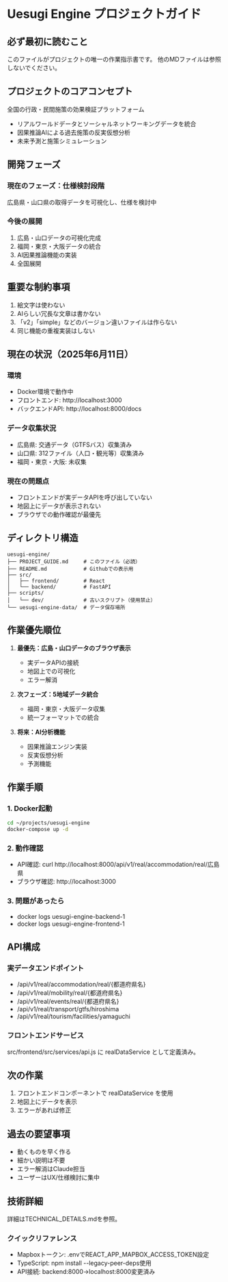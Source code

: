 # Uesugi Engine プロジェクトガイド

## 必ず最初に読むこと

このファイルがプロジェクトの唯一の作業指示書です。
他のMDファイルは参照しないでください。

## プロジェクトのコアコンセプト

全国の行政・民間施策の効果検証プラットフォーム
- リアルワールドデータとソーシャルネットワーキングデータを統合
- 因果推論AIによる過去施策の反実仮想分析
- 未来予測と施策シミュレーション

## 開発フェーズ

### 現在のフェーズ：仕様検討段階
広島県・山口県の取得データを可視化し、仕様を検討中

### 今後の展開
1. 広島・山口データの可視化完成
2. 福岡・東京・大阪データの統合
3. AI因果推論機能の実装
4. 全国展開

## 重要な制約事項

1. 絵文字は使わない
2. AIらしい冗長な文章は書かない
3. 「v2」「simple」などのバージョン違いファイルは作らない
4. 同じ機能の重複実装はしない

## 現在の状況（2025年6月11日）

### 環境
- Docker環境で動作中
- フロントエンド: http://localhost:3000
- バックエンドAPI: http://localhost:8000/docs

### データ収集状況
- 広島県: 交通データ（GTFSバス）収集済み
- 山口県: 312ファイル（人口・観光等）収集済み
- 福岡・東京・大阪: 未収集

### 現在の問題点
- フロントエンドが実データAPIを呼び出していない
- 地図上にデータが表示されない
- ブラウザでの動作確認が最優先

## ディレクトリ構造

```
uesugi-engine/
├── PROJECT_GUIDE.md     # このファイル（必読）
├── README.md            # Githubでの表示用
├── src/
│   ├── frontend/        # React
│   └── backend/         # FastAPI
├── scripts/
│   └── dev/             # 古いスクリプト（使用禁止）
└── uesugi-engine-data/  # データ保存場所
```

## 作業優先順位

1. **最優先：広島・山口データのブラウザ表示**
   - 実データAPIの接続
   - 地図上での可視化
   - エラー解消

2. **次フェーズ：5地域データ統合**
   - 福岡・東京・大阪データ収集
   - 統一フォーマットでの統合

3. **将来：AI分析機能**
   - 因果推論エンジン実装
   - 反実仮想分析
   - 予測機能

## 作業手順

### 1. Docker起動
```bash
cd ~/projects/uesugi-engine
docker-compose up -d
```

### 2. 動作確認
- API確認: curl http://localhost:8000/api/v1/real/accommodation/real/広島県
- ブラウザ確認: http://localhost:3000

### 3. 問題があったら
- docker logs uesugi-engine-backend-1
- docker logs uesugi-engine-frontend-1

## API構成

### 実データエンドポイント
- /api/v1/real/accommodation/real/{都道府県名}
- /api/v1/real/mobility/real/{都道府県名}
- /api/v1/real/events/real/{都道府県名}
- /api/v1/real/transport/gtfs/hiroshima
- /api/v1/real/tourism/facilities/yamaguchi

### フロントエンドサービス
src/frontend/src/services/api.js に realDataService として定義済み。

## 次の作業

1. フロントエンドコンポーネントで realDataService を使用
2. 地図上にデータを表示
3. エラーがあれば修正

## 過去の要望事項

- 動くものを早く作る
- 細かい説明は不要
- エラー解消はClaude担当
- ユーザーはUX/仕様検討に集中

## 技術詳細

詳細はTECHNICAL_DETAILS.mdを参照。

### クイックリファレンス
- Mapboxトークン: .envでREACT_APP_MAPBOX_ACCESS_TOKEN設定
- TypeScript: npm install --legacy-peer-deps使用
- API接続: backend:8000→localhost:8000変更済み